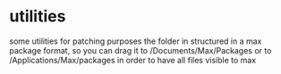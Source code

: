 utilities
=========

some utilities for patching purposes 
the folder in structured in a max package format, so you can drag it to /Documents/Max/Packages or to /Applications/Max/packages in order to have all files visible to max
